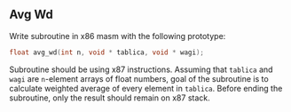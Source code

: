 ## Avg Wd

Write subroutine in x86 masm with the following prototype:

```c
float avg_wd(int n, void * tablica, void * wagi);
```

Subroutine should be using x87 instructions. 
Assuming that `tablica` and `wagi` are `n`-element arrays of float numbers, goal of the subroutine is to calculate weighted average of every element in `tablica`. Before ending the subroutine, only the result should remain on x87 stack.